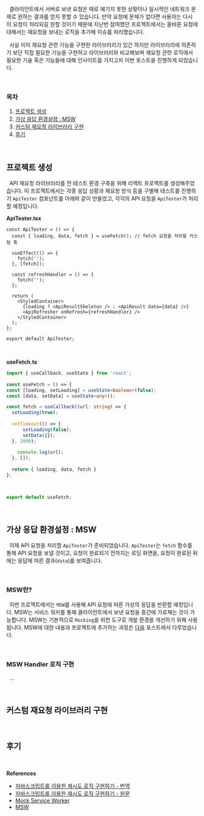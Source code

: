 
&nbsp;&nbsp;클라이언트에서 서버로 보낸 요청은 때로 예기치 못한 상황이나 일시적인 네트워크 문제로 원하는 결과를 얻지 못할 수 있습니다. 만약 요청에 문제가 없다면 사용자는 다시 이 요청이 처리되길 원할 것이기 때문에 지난번 참여했던 프로젝트에서는 올바른 요청에 대해서는 재요청을 보내는 로직을 추가해 이슈를 처리했습니다. 

&nbsp;&nbsp;사실 이미 재요청 관련 기능을 구현한 라이브러리가 있긴 하지만 라이브러리에 의존하기 보단 직접 필요한 기능을 구현하고 라이브러리와 비교해보며 재요청 관련 로직에서 필요한 기술 혹은 기능들에 대해 인사이트를 가지고자 이번 포스트을 진행하게 되었습니다.

<br>

### 목차
1. [프로젝트 생성](##프로젝트%20생성)
2. [가상 응답 환경설정 : MSW](##가상%20응답%20환경설정)
3. [커스텀 재요청 라이브러리 구현](##커스텀%20재요청%20라이브러리%20구현)
4. [후기](##후기)

<br>

## 프로젝트 생성

&nbsp;&nbsp;API 재요청 라이브러리를 전 테스트 환경 구축을 위해 리액트 프로젝트를 생성해주었습니다. 이 프로젝트에서는 각종 응답 상황과 재요청 방식 등을 구별해 테스트를 진행하기 `ApiTester` 컴포넌트를 아래와 같이 만들었고, 각각의 API 요청을 `ApiTester`가 처리할 예정입니다.

**ApiTester.tsx**

```tsx
const ApiTester = () => {
  const { loading, data, fetch } = useFetch(); // fetch 요청을 처리할 커스텀 훅
  
  useEffect(() => {
    fetch('');
  }, [fetch]);
  
  const refreshHandler = () => {
    fetch('');
  };
  
  return (
    <StyledContainer>
      {loading ? <ApiResultSkeleton /> : <ApiResult data={data} />}
      <ApiRefresher onRefresh={refreshHandler} />
    </StyledContainer>
  );
};

export default ApiTester;
```

<br>

**useFetch.ts**

```typescript
import { useCallback, useState } from 'react';
  
const useFetch = () => {
const [loading, setLoading] = useState<boolean>(false);
const [data, setData] = useState<any>();

const fetch = useCallback((url: string) => {
  setLoading(true);
  
  setTimeout(() => {
      setLoading(false);
      setData({});
  }, 2000);
    
    console.log(url);
  }, []);
  
  return { loading, data, fetch }
};

  

export default useFetch;
```

<br>

## 가상 응답 환경설정 : MSW

&nbsp;&nbsp;이제 API 요청을 처리할 `ApiTester`가 준비되었습니다. `ApiTester`는 `fetch` 함수를 통해 API 요청을 보낼 것이고, 요청이 완료되기 전까지는 로딩 화면을, 요청이 완료된 뒤에는 응답에 따른 결과(`data`)를 보여줍니다.

<br>

### MSW란?

&nbsp;&nbsp;이번 프로젝트에서는 `MSW`를 사용해 API 요청에 따른 가상의 응답을 반환할 예정입니다. MSW는 서비스 워커를 통해 클라이언트에서 보낸 요청을 중간에 가로채는 것이 가능합니다. MSW는 기본적으로 `Mocking`을 위한 도구로 개발 환경을 개선하기 위해 사용됩니다. MSW에 대한 내용과 프로젝트에 추가하는 과정은 [다음](./MSW.md) 포스트에서 다루었습니다.

<br>

### MSW Handler 로직 구현

&nbsp;&nbsp;...

<br>

## 커스텀 재요청 라이브러리 구현

<br>

## 후기


<br>

**References**
- [자바스크립트를 이용한 재시도 로직 구현하기 - 번역](https://velog.io/@tap_kim/implement-retry-logic-using-javascript)
- [자바스크립트를 이용한 재시도 로직 구현하기 - 원문](https://anu95.medium.com/implement-retry-logic-using-javascript-e502693e0b5c)
- [Mock Service Worker](https://mswjs.io/docs/getting-started)
- [MSW](./MSW.md)